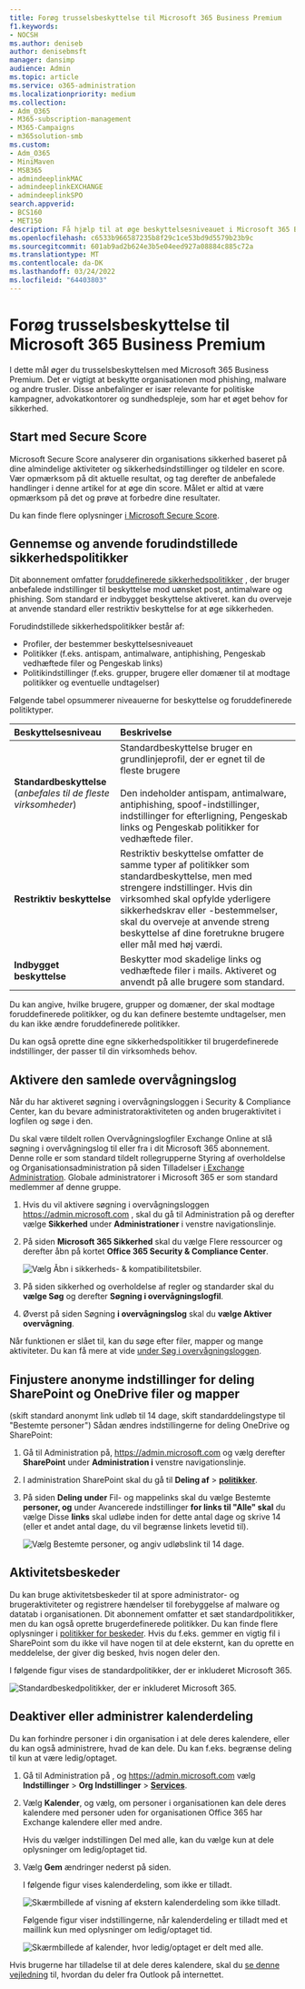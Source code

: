 ```yaml
---
title: Forøg trusselsbeskyttelse til Microsoft 365 Business Premium
f1.keywords:
- NOCSH
ms.author: deniseb
author: denisebmsft
manager: dansimp
audience: Admin
ms.topic: article
ms.service: o365-administration
ms.localizationpriority: medium
ms.collection:
- Adm_O365
- M365-subscription-management
- M365-Campaigns
- m365solution-smb
ms.custom:
- Adm_O365
- MiniMaven
- MSB365
- admindeeplinkMAC
- admindeeplinkEXCHANGE
- admindeeplinkSPO
search.appverid:
- BCS160
- MET150
description: Få hjælp til at øge beskyttelsesniveauet i Microsoft 365 Business Premium
ms.openlocfilehash: c6533b966587235b8f29c1ce53bd9d5579b23b9c
ms.sourcegitcommit: 601ab9ad2b624e3b5e04eed927a08884c885c72a
ms.translationtype: MT
ms.contentlocale: da-DK
ms.lasthandoff: 03/24/2022
ms.locfileid: "64403803"
---
```

# <a name="increase-threat-protection-for-microsoft-365-business-premium"></a>Forøg trusselsbeskyttelse til Microsoft 365 Business Premium

I dette mål øger du trusselsbeskyttelsen med Microsoft 365 Business Premium. Det er vigtigt at beskytte organisationen mod phishing, malware og andre trusler. Disse anbefalinger er især relevante for politiske kampagner, advokatkontorer og sundhedspleje, som har et øget behov for sikkerhed.

## <a name="start-with-secure-score"></a>Start med Secure Score

Microsoft Secure Score analyserer din organisations sikkerhed baseret på dine almindelige aktiviteter og sikkerhedsindstillinger og tildeler en score. Vær opmærksom på dit aktuelle resultat, og tag derefter de anbefalede handlinger i denne artikel for at øge din score. Målet er altid at være opmærksom på det og prøve at forbedre dine resultater.

Du kan finde flere oplysninger [i Microsoft Secure Score](../security/defender/microsoft-secure-score.md).

## <a name="review-and-apply-preset-security-policies"></a>Gennemse og anvende forudindstillede sikkerhedspolitikker

Dit abonnement omfatter [foruddefinerede sikkerhedspolitikker](../security/office-365-security/preset-security-policies.md) , der bruger anbefalede indstillinger til beskyttelse mod uønsket post, antimalware og phishing. Som standard er indbygget beskyttelse aktiveret. kan du overveje at anvende standard eller restriktiv beskyttelse for at øge sikkerheden. 

Forudindstillede sikkerhedspolitikker består af:

- Profiler, der bestemmer beskyttelsesniveauet
- Politikker (f.eks. antispam, antimalware, antiphishing, Pengeskab vedhæftede filer og Pengeskab links)
- Politikindstillinger (f.eks. grupper, brugere eller domæner til at modtage politikker og eventuelle undtagelser)

Følgende tabel opsummerer niveauerne for beskyttelse og foruddefinerede politiktyper.

| Beskyttelsesniveau | Beskrivelse |
|:---|:---|
| **Standardbeskyttelse** <br/>(*anbefales til de fleste virksomheder*) | Standardbeskyttelse bruger en grundlinjeprofil, der er egnet til de fleste brugere <br/><br/>Den indeholder antispam, antimalware, antiphishing, spoof-indstillinger, indstillinger for efterligning, Pengeskab links og Pengeskab politikker for vedhæftede filer.  |
| **Restriktiv beskyttelse**  | Restriktiv beskyttelse omfatter de samme typer af politikker som standardbeskyttelse, men med strengere indstillinger. Hvis din virksomhed skal opfylde yderligere sikkerhedskrav eller -bestemmelser, skal du overveje at anvende streng beskyttelse af dine foretrukne brugere eller mål med høj værdi. |
| **Indbygget beskyttelse** | Beskytter mod skadelige links og vedhæftede filer i mails. Aktiveret og anvendt på alle brugere som standard.  |

Du kan angive, hvilke brugere, grupper og domæner, der skal modtage foruddefinerede politikker, og du kan definere bestemte undtagelser, men du kan ikke ændre foruddefinerede politikker.

Du kan også oprette dine egne sikkerhedspolitikker til brugerdefinerede indstillinger, der passer til din virksomheds behov.




<!--https://docs.microsoft.com/en-us/microsoft-365/security/office-365-security/recommended-settings-for-eop-and-office365?view=o365-worldwide


## Raise the level of protection against malware in mail

Your Office 365 or Microsoft 365 environment includes protection against malware, but you can increase this protection by blocking attachments with file types that are commonly used for malware. To bump up malware protection in email:

1. Go to the <a href="https://go.microsoft.com/fwlink/p/?linkid=2077143" target="_blank">Office 365 Security & Compliance Center</a> and sign in with your admin account credentials.

2. In the left navigation pane, under **Threat management**, choose **Policy** \> **Anti-Malware**.

3. Double-click the default policy to edit this company-wide policy.

4. Click **Settings**.

5. Under **Common Attachment Types Filter**, select **On**. The file types that are blocked are listed in the window directly below this control. Make sure you add these filetypes:

   `ade, adp, ani, bas, bat, chm, cmd, com, cpl, crt, hlp, ht, hta, inf, ins, isp, job, js, jse, lnk, mda, mdb, mde, mdz, msc, msi, msp, mst, pcd, reg, scr, sct, shs, url, vb, vbe, vbs, wsc, wsf, wsh, exe, pif`

   You can add or delete file types later, if needed.

6. Click **Save.**

For more information, see [Anti-malware protection in EOP](../security/office-365-security/anti-malware-protection.md).

## Protect against ransomware

Ransomware restricts access to data by encrypting files or locking computer screens. It then attempts to extort money from victims by asking for "ransom," usually in the form of cryptocurrencies like Bitcoin, in exchange for access to data.

You can protect against ransomware by creating one or more mail flow rules to block file extensions that are commonly used for ransomware (these were added in the [raise the level of protection against malware in mail](#raise-the-level-of-protection-against-malware-in-mail) step), or to warn users who receive these attachments in email.

In addition to the files that you blocked in the previous step, it's also good practice to create a rule to warn users before opening Office file attachments that include macros. Ransomware can be hidden inside macros, so warn users to not open these files from people they don't know.

To create a mail transport rule:

1. Go to the admin center at <https://admin.microsoft.com> and choose **Admin centers** \> **Exchange**.

2. In the **mail flow** category, click **rules**.

3. Click **+**, and then click **Create a new rule**.

4. Click **More options** at the bottom of the dialog box to see the full set of options.

5. Apply the settings in the following table for the rule. Leave the rest of the settings at the default, unless you want to change them.

6. Click **Save**.

|Setting|Warn users before opening attachments of Office files|
|---|---|
|Name|Anti-ransomware rule: warn users|
|Apply this rule if . . .|Any attachment . . . file extension matches . . .|
|Specify words or phrases|Add these file types: <br/> `dotm, docm, xlsm, sltm, xla, xlam, xll, pptm, potm, ppam, ppsm, sldm`|
|Do the following . . .|Notify the recipient with a message|
|Provide message text|Do not open these types of files from people you do not know because they might contain macros with malicious code.|

For more information, see:

- [Ransomware: how to reduce risk](https://www.microsoft.com/security/blog/2020/04/28/ransomware-groups-continue-to-target-healthcare-critical-services-heres-how-to-reduce-risk/)

- [Restore your OneDrive](https://support.microsoft.com//office/fa231298-759d-41cf-bcd0-25ac53eb8a15)

## Stop auto-forwarding for email

Hackers who gain access to a user's mailbox can steal your mail by setting the mailbox to automatically forward email. This can happen even without the user's awareness. You can prevent this from happening by configuring a mail flow rule.

To create a mail transport rule, either watch [this short video](https://support.office.com/article/f9d693ba-5c78-47c0-b156-8e461e062aa7) or follow these steps:

1. In the <a href="https://go.microsoft.com/fwlink/p/?linkid=2024339" target="_blank">Microsoft 365 admin center</a>, click **Admin centers** \> **Exchange**.

2. In the **mail flow** category, click **rules**.

3. Click **+**, and then click **Create a new rule**.

4. Click **More options** at the bottom of the dialog box to see the full set of options.

5. Apply the settings in the following table. Leave the rest of the settings at the default, unless you want to change them.

6. Click **Save**.

|Setting|Warn users before opening attachments of Office files|
|---|---|
|Name|Prevent auto forwarding of email to external domains|
|Apply this rule if ...|The sender . . . is external/internal . . . Inside the organization|
|Add condition|The message properties . . . include the message type . . . Auto-forward|
|Do the following ...|Block the message . . . reject the message and include an explanation.|
|Provide message text|Auto-forwarding email outside this organization is prevented for security reasons.|

## Protect your email from phishing attacks

If you've configured one or more custom domains for your Office 365 or Microsoft 365 environment, you can configure targeted anti-phishing protection. Anti-phishing protection, part of Microsoft Defender for Office 365, can help protect your organization from malicious impersonation-based phishing attacks and other phishing attacks. If you haven't configured a custom domain, you don't need to do this.

We recommend that you get started with this protection by creating a policy to protect your most important users and your custom domain.

To create an anti-phishing policy in Defender for Office 365, watch [this short training video](https://support.office.com/article/86c425e1-1686-430a-9151-f7176cce4f2c), or complete the following steps:

1. Go to <a href="https://go.microsoft.com/fwlink/p/?linkid=2077143" target="_blank">Office 365 Security & Compliance Center</a>.

2. In the left navigation pane, under **Threat management**, choose **Policy**.

3. On the **Policy** page, choose **Anti-phishing**.

4. On the **Anti-phishing** page, select **+ Create**. A wizard launches that steps you through defining your anti-phishing policy.

5. Specify the name, description, and settings for your policy as recommended in the chart below. For more information, see [Learn about anti-phishing policy in Microsoft Defender for Office 365 options](../security/office-365-security/set-up-anti-phishing-policies.md).

6. After you've reviewed your settings, choose **Create this policy** or **Save**, as appropriate.

|Setting or option|Recommended setting|
|---|---|
|Name|Domain and most valuable staff|
|Description|Ensure most important staff and our domain are not being impersonated.|
|Add users to protect|Select **+ Add a condition, The recipient is**. Type user names or enter the email address of the business owners, partners, or candidate, managers, and other important staff members. You can add up to 20 internal and external addresses that you want to protect from impersonation.|
|Add domains to protect|Select **+ Add a condition, The recipient domain is**. Enter the custom domain associated with your Microsoft 365 subscription, if you defined one. You can enter more than one domain.|
|Choose actions|If email is sent by an impersonated user: Choose **Redirect message to another email address**, and then type the email address of the security administrator; for example, *Alice<span><span>@contoso.com*. <br/> If email is sent by an impersonated domain: Choose **Quarantine message**.|
|Mailbox intelligence|By default, mailbox intelligence is selected when you create a new anti-phishing policy. Leave this setting **On** for best results.|
|Add trusted senders and domains|Here you can add your own domain, or any other trusted domains.|
|Applied to|Select **The recipient domain is**. Under **Any of these**, select **Choose**. Select **+ Add**. Select the check box next to the name of the domain, for example, *contoso.<span><span>com*, in the list, and then select **Add**. Select **Done**.|

For more information, see [Set up anti-phishing policies in Defender for Office 365](../security/office-365-security/set-up-anti-phishing-policies.md).

## Protect against malicious attachments, files, and links with Defender for Office 365

![Banner that point to https://aka.ms/aboutM365preview.](../media/m365admincenterchanging.png)

First, make sure, in the admin center at <https://admin.microsoft.com> that you have the new admin center preview turned on. Turn on the toggle next to the text **The new admin center**.

   ![The new admin center preview on.](../media/previewon.png)

If you don't see the **Setup** page with cards in your tenant yet, see how to complete these steps in Security & Compliance Center. See [Set up Safe Attachments in the Security & Compliance Center](#set-up-safe-attachments-in-the-security--compliance-center) and [Set up Safe Links in the Security & Compliance Center](#set-up-safe-links-in-the-security--compliance-center).

1. In the left nav, choose **Setup**.
2. On the **Setup** page, choose **View** on the **Increase protection from advanced threats** card.

   ![Choose View on the Increase protection from advanced threats.](../media/startatp.png)

3. On the **Increase protection from advanced threats** page, choose **Get started**.
4. On the pane that opens, select the check boxes next to **Links and attachments in email**, **Scan files in SharePoint, OneDrive, and Teams**, and **Scan links in Office desktop and Office Online apps** under **Scan items for malicious content**.
    
   Under **Links and attachments in email**, Type in All Users, or the specific users whose email you want scanned.

   ![Select all check boxes in Increase protection from advanced threats.](../media/setatp.png)

5. Choose **Create policies** to turn on Safe Attachments and Safe Links.

### Set up Safe Attachments in the Security & Compliance Center

People regularly send, receive, and share attachments, such as documents, presentations, spreadsheets, and more. It's not always easy to tell whether an attachment is safe or malicious just by looking at an email message. Microsoft Defender for Office 365 includes Safe Attachment protection, but this protection is not turned on by default. We recommend that you create a new rule to begin using this protection. This protection extends to files in SharePoint, OneDrive, and Microsoft Teams.

To create a Safe Attachment policy, either watch [this short video](https://support.office.com/article/e7e68934-23dc-4b9c-b714-e82e27a8f8a5), or complete the following steps:

1. Go to <a href="https://go.microsoft.com/fwlink/p/?linkid=2077143" target="_blank">Office 365 Security & Compliance Center</a> and sign in with your admin account.

2. In the left navigation pane, under **Threat management**, choose **Policy**.

3. On the Policy page, choose **Safe Attachments**.

4. On the Safe attachments page, apply this protection broadly by selecting the **Turn on ATP for SharePoint, OneDrive, and Microsoft Teams** check box.

5. Select **+** to create a new policy.

6. Apply the settings in the following table.

7. After you review your settings, choose **Create this policy** or **Save**, as appropriate.

|Setting or option|Recommended setting|
|---|---|
|Name|Block current and future emails with detected malware.|
|Description|Block current and future emails and attachments with detected malware.|
|Save attachments unknown malware response|Select **Block - Block the current and future emails and attachments with detected malware**.|
|Redirect attachment on detection|Enable redirection (select this box) <br/> Enter the admin account or a mailbox setup for quarantine. <br/> Apply the above selection if malware scanning for attachments times out or error occurs (select this box).|
|Applied to|The recipient domain is . . . select your domain.|

For more information, see [Set up anti-phishing policies in Defender for Office 365](../security/office-365-security/set-up-anti-phishing-policies.md).

### Set up Safe Links in the Security & Compliance Center

Hackers sometimes hide malicious websites in links in email or other files. Safe Links, part of Microsoft Defender for Office 365, can help protect your organization by providing time-of-click verification of web addresses (URLs) in email messages and Office documents. Protection is defined through Safe Links policies.

We recommend that you do the following:

- Modify the default policy to increase protection.

- Add a new policy targeted to all recipients in your domain.

To set up Safe Links, watch [this short training video](https://support.office.com/article/61492713-53c2-47da-a6e7-fa97479e97fa), or complete the following steps:

1. Go to <a href="https://go.microsoft.com/fwlink/p/?linkid=2077143" target="_blank">Office 365 Security & Compliance Center</a> and sign in with your admin account.

2. In the left navigation pane, under **Threat management**, choose **Policy**.

3. On the Policy page, choose **Safe Links**.

To modify the default policy:

1. On the Safe links page, under **Policies that apply to the entire organization**, select the **Default** policy.

2. Under **Settings that apply to content except email**, select **Microsoft 365 Apps for enterprise, Office for iOS and Android**.

3. Click **Save**.

To create a new policy targeted to all recipients in your domain:

1. On the Safe links page, under **Policies that apply to the entire organization**, click **+** to create a new policy.

2. Apply the settings listed in the following table.

3. Click **Save**.

|Setting or option|Recommended setting|
|---|---|
|Name|Safe links policy for all recipients in the domain|
|Select the action for unknown potentially malicious URLs in messages|Select **On - URLs will be rewritten and checked against a list of known malicious links when user clicks on the link**.|
|Use Safe Attachments to scan downloadable content|Select this box.|
|Applied to|The recipient domain is . . . select your domain.|

For more information, see [Safe Links in Defender for Office 365](../security/office-365-security/safe-links.md).

-->

## <a name="turn-on-the-unified-audit-log"></a>Aktivere den samlede overvågningslog

Når du har aktiveret søgning i overvågningsloggen i Security & Compliance Center, kan du bevare administratoraktiviteten og anden brugeraktivitet i logfilen og søge i den.

Du skal være tildelt rollen Overvågningslogfiler Exchange Online at slå søgning i overvågningslog til eller fra i dit Microsoft 365 abonnement. Denne rolle er som standard tildelt rollegrupperne Styring af overholdelse og Organisationsadministration på siden Tilladelser <a href="https://go.microsoft.com/fwlink/p/?linkid=2059104" target="_blank">i Exchange Administration</a>. Globale administratorer i Microsoft 365 er som standard medlemmer af denne gruppe.

1. Hvis du vil aktivere søgning i overvågningsloggen <https://admin.microsoft.com> , skal du gå til Administration på og derefter vælge **Sikkerhed** under **Administrationer** i venstre navigationslinje.
2. På siden **Microsoft 365 Sikkerhed** skal du vælge Flere ressourcer og derefter åbn på kortet **Office 365 Security & Compliance Center**.

    ![Vælg Åbn i sikkerheds- & kompatibilitetsbiler.](../media/gotosecandcomp.png)
3. På siden sikkerhed og overholdelse af regler og standarder skal du **vælge Søg** og derefter **Søgning i overvågningslogfil**.
4. Øverst på siden Søgning **i overvågningslog** skal du **vælge Aktiver overvågning**.

Når funktionen er slået til, kan du søge efter filer, mapper og mange aktiviteter. Du kan få mere at vide [under Søg i overvågningsloggen](../compliance/search-the-audit-log-in-security-and-compliance.md).

## <a name="tune-up-anonymous-sharing-settings-for-sharepoint-and-onedrive-files-and-folders"></a>Finjustere anonyme indstillinger for deling SharePoint og OneDrive filer og mapper

(skift standard anonymt link udløb til 14 dage, skift standarddelingstype til "Bestemte personer") Sådan ændres indstillingerne for deling OneDrive og SharePoint:

1. Gå til Administration på, <https://admin.microsoft.com> og vælg derefter **SharePoint** under **Administration i** venstre navigationslinje.
2. I administration SharePoint skal du gå til **Deling af** \> <a href="https://go.microsoft.com/fwlink/?linkid=2185222" target="_blank">**politikker**</a>.
3. På siden **Deling** **under** Fil- og mappelinks skal du vælge Bestemte **personer, og** under Avancerede indstillinger **for links til "Alle" skal** du vælge Disse **links** skal udløbe inden for dette antal dage og skrive 14 (eller et andet antal dage, du vil begrænse linkets levetid til).

   ![Vælg Bestemte personer, og angiv udløbslink til 14 dage.](../media/anyonelinks.png)


## <a name="activity-alerts"></a>Aktivitetsbeskeder

Du kan bruge aktivitetsbeskeder til at spore administrator- og brugeraktiviteter og registrere hændelser til forebyggelse af malware og datatab i organisationen. Dit abonnement omfatter et sæt standardpolitikker, men du kan også oprette brugerdefinerede politikker. Du kan finde flere oplysninger i [politikker for beskeder](../compliance/alert-policies.md). Hvis du f.eks. gemmer en vigtig fil i SharePoint som du ikke vil have nogen til at dele eksternt, kan du oprette en meddelelse, der giver dig besked, hvis nogen deler den.

I følgende figur vises de standardpolitikker, der er inkluderet Microsoft 365.

![Standardbeskedpolitikker, der er inkluderet Microsoft 365.](../media/alertpolicies.png)

## <a name="disable-or-manage-calendar-sharing"></a>Deaktiver eller administrer kalenderdeling

Du kan forhindre personer i din organisation i at dele deres kalendere, eller du kan også administrere, hvad de kan dele. Du kan f.eks. begrænse deling til kun at være ledig/optaget.

1. Gå til Administration på , og <https://admin.microsoft.com> vælg **Indstillinger** \> **Org Indstillinger** >  <a href="https://go.microsoft.com/fwlink/p/?linkid=2053743" target="_blank">**Services**</a>.

1. Vælg **Kalender**, og vælg, om personer i organisationen kan dele deres kalendere med personer uden for organisationen Office 365 har Exchange kalendere eller med andre.

   Hvis du vælger indstillingen Del med alle, kan du vælge kun at dele oplysninger om ledig/optaget tid.

3. Vælg **Gem** ændringer nederst på siden.

   I følgende figur vises kalenderdeling, som ikke er tilladt.

   ![Skærmbillede af visning af ekstern kalenderdeling som ikke tilladt.](../media/nocalendarsharing.png)

   Følgende figur viser indstillingerne, når kalenderdeling er tilladt med et maillink kun med oplysninger om ledig/optaget tid.

   ![Skærmbillede af kalender, hvor ledig/optaget er delt med alle.](../media/sharefreebusy.png)

Hvis brugerne har tilladelse til at dele deres kalendere, skal du [se denne vejledning](https://support.office.com/article/7ecef8ae-139c-40d9-bae2-a23977ee58d5) til, hvordan du deler fra Outlook på internettet.

